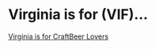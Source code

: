 # Virginia is for (VIF)...  

[Virginia is for CraftBeer Lovers](http://virginiacraftbrewers.org/img/Content/valogo.jpg)  

